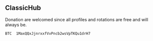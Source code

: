 ## ClassicHub

Donation are welcomed since all profiles and rotations are free and will always be.
```
BTC  1MaxQQxJjnrxxfVvPncb2wsVpTKQu1drH7
```